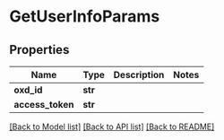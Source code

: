 # GetUserInfoParams

## Properties
Name | Type | Description | Notes
------------ | ------------- | ------------- | -------------
**oxd_id** | **str** |  | 
**access_token** | **str** |  | 

[[Back to Model list]](../README.md#documentation-for-models) [[Back to API list]](../README.md#documentation-for-api-endpoints) [[Back to README]](../README.md)



